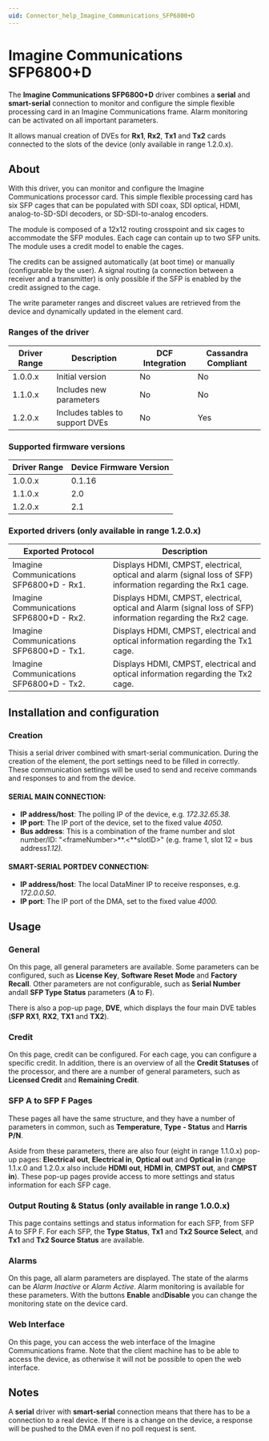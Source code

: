 ```yaml
---
uid: Connector_help_Imagine_Communications_SFP6800+D
---
```


# Imagine Communications SFP6800+D

The **Imagine Communications SFP6800+D** driver combines a **serial** and **smart-serial** connection to monitor and configure the simple flexible processing card in an Imagine Communications frame. Alarm monitoring can be activated on all important parameters.

It allows manual creation of DVEs for **Rx1**, **Rx2**, **Tx1** and **Tx2** cards connected to the slots of the device (only available in range 1.2.0.x).

## About

With this driver, you can monitor and configure the Imagine Communications processor card. This simple flexible processing card has six SFP cages that can be populated with SDI coax, SDI optical, HDMI, analog-to-SD-SDI decoders, or SD-SDI-to-analog encoders.

The module is composed of a 12x12 routing crosspoint and six cages to accommodate the SFP modules. Each cage can contain up to two SFP units. The module uses a credit model to enable the cages.

The credits can be assigned automatically (at boot time) or manually (configurable by the user). A signal routing (a connection between a receiver and a transmitter) is only possible if the SFP is enabled by the credit assigned to the cage.

The write parameter ranges and discreet values are retrieved from the device and dynamically updated in the element card.

### Ranges of the driver

| **Driver Range** | **Description**                 | **DCF Integration** | **Cassandra Compliant** |
|------------------|---------------------------------|---------------------|-------------------------|
| 1.0.0.x          | Initial version                 | No                  | No                      |
| 1.1.0.x          | Includes new parameters         | No                  | No                      |
| 1.2.0.x          | Includes tables to support DVEs | No                  | Yes                     |

### Supported firmware versions

| **Driver Range** | **Device Firmware Version** |
|------------------|-----------------------------|
| 1.0.0.x          | 0.1.16                      |
| 1.1.0.x          | 2.0                         |
| 1.2.0.x          | 2.1                         |

### Exported drivers (only available in range 1.2.0.x)

| **Exported Protocol**                   | **Description**                                                                                              |
|-----------------------------------------|--------------------------------------------------------------------------------------------------------------|
| Imagine Communications SFP6800+D - Rx1. | Displays HDMI, CMPST, electrical, optical and alarm (signal loss of SFP) information regarding the Rx1 cage. |
| Imagine Communications SFP6800+D - Rx2. | Displays HDMI, CMPST, electrical, optical and Alarm (signal loss of SFP) information regarding the Rx2 cage. |
| Imagine Communications SFP6800+D - Tx1. | Displays HDMI, CMPST, electrical and optical information regarding the Tx1 cage.                             |
| Imagine Communications SFP6800+D - Tx2. | Displays HDMI, CMPST, electrical and optical information regarding the Tx2 cage.                             |

## Installation and configuration

### Creation

Thisis a serial driver combined with smart-serial communication. During the creation of the element, the port settings need to be filled in correctly. These communication settings will be used to send and receive commands and responses to and from the device.

#### SERIAL MAIN CONNECTION:

- **IP address/host**: The polling IP of the device, e.g. *172.32.65.38.*
- **IP port**: The IP port of the device, set to the fixed value *4050.*
- **Bus address**: This is a combination of the frame number and slot number/ID: "\<frameNumber\>**.\<**slotID\>" (e.g. frame 1, slot 12 = bus address*1.12).*

#### SMART-SERIAL PORTDEV CONNECTION:

- **IP address/host**: The local DataMiner IP to receive responses, e.g. *172.0.0.50*.
- **IP port**: The IP port of the DMA, set to the fixed value *4000.*

## Usage

### General

On this page, all general parameters are available. Some parameters can be configured, such as **License Key**, **Software Reset** **Mode** and **Factory Recall**. Other parameters are not configurable, such as **Serial Number** andall **SFP Type Status** parameters (**A** to **F**).

There is also a pop-up page, **DVE**, which displays the four main DVE tables (**SFP RX1**, **RX2**, **TX1** and **TX2**).

### Credit

On this page, credit can be configured. For each cage, you can configure a specific credit. In addition, there is an overview of all the **Credit Statuses** of the processor, and there are a number of general parameters, such as **Licensed Credit** and **Remaining Credit**.

### SFP A to SFP F Pages

These pages all have the same structure, and they have a number of parameters in common, such as **Temperature**, **Type - Status** and **Harris P/N**.

Aside from these parameters, there are also four (eight in range 1.1.0.x) pop-up pages: **Electrical out**, **Electrical in**, **Optical out** and **Optical in** (range 1.1.x.0 and 1.2.0.x also include **HDMI out**, **HDMI in**, **CMPST out**, and **CMPST in**). These pop-up pages provide access to more settings and status information for each SFP cage.

### Output Routing & Status (only available in range 1.0.0.x)

This page contains settings and status information for each SFP, from SFP A to SFP F. For each SFP, the **Type Status**, **Tx1** and **Tx2 Source Select**, and **Tx1** and **Tx2 Source Status** are available.

### Alarms

On this page, all alarm parameters are displayed. The state of the alarms can be *Alarm Inactive* or *Alarm Active*. Alarm monitoring is available for these parameters. With the buttons **Enable** and**Disable** you can change the monitoring state on the device card.

### Web Interface

On this page, you can access the web interface of the Imagine Communications frame. Note that the client machine has to be able to access the device, as otherwise it will not be possible to open the web interface.

## Notes

A **serial** driver with **smart-serial** connection means that there has to be a connection to a real device. If there is a change on the device, a response will be pushed to the DMA even if no poll request is sent.

